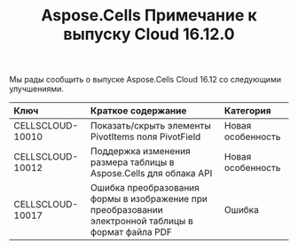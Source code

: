 ﻿---
title: Aspose.Cells Примечание к выпуску Cloud 16.12.0
second_title: Aspose.Cells Cloud Documen
type: docs
url: /ru/aspose-cells-cloud-16-12-release-notes/
aliases: [/aspose-cells-for-cloud-16-12-release-notes/]
description: Aspose.Cells Облако поддерживает Excel для создания, преобразования, слияния, разделения, защиты, операций с внутренними объектами и т. д.
weight: 10
---
Мы рады сообщить о выпуске Aspose.Cells Cloud 16.12 со следующими улучшениями.

|**Ключ** |**Краткое содержание** |**Категория** |
|:- |:- |:- |
|CELLSCLOUD-10010 | Показать/скрыть элементы PivotItems поля PivotField| Новая особенность|
|CELLSCLOUD-10012 |Поддержка изменения размера таблицы в Aspose.Cells для облака API| Новая особенность|
|CELLSCLOUD-10017 | Ошибка преобразования формы в изображение при преобразовании электронной таблицы в формат файла PDF| Ошибка|

